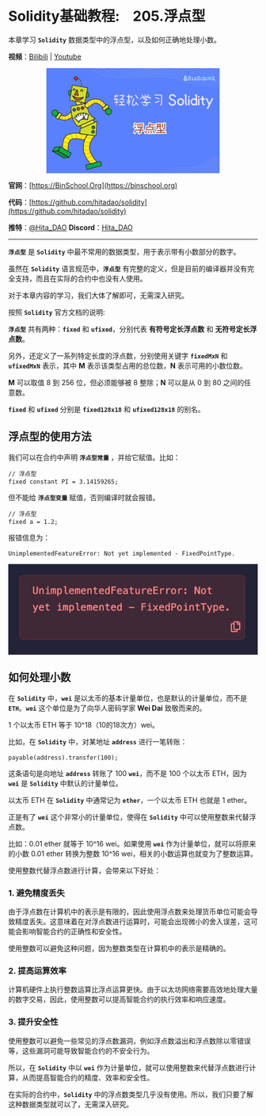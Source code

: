 # Solidity基础教程:&nbsp;&nbsp;&nbsp;&nbsp;205.浮点型 

本章学习 **`Solidity`** 数据类型中的浮点型，以及如何正确地处理小数。

**视频**：[Bilibili](https://www.bilibili.com/video/BV1Xz4y147oJ)  |  [Youtube](https://youtu.be/UyNt6mRXb04)

<p align="center"><img src="./img/solidity-basic-v10.png" align="middle" /></p>

**官网**：[https://BinSchool.Org](https://binschool.org)

**代码**：[https://github.com/hitadao/solidity](https://github.com/hitadao/solidity)

**推特**：[@Hita_DAO](https://x.com/hita_dao)    **Discord**：[Hita_DAO](https://discord.gg/dzWY3QYGrx)

-----
**`浮点型`** 是 **`Solidity`** 中最不常用的数据类型，用于表示带有小数部分的数字。 

虽然在 **`Solidity`** 语言规范中，**`浮点型`** 有完整的定义，但是目前的编译器并没有完全支持，而且在实际的合约中也没有人使用。

对于本章内容的学习，我们大体了解即可，无需深入研究。

按照 **`Solidity`** 官方文档的说明:

**`浮点型`** 共有两种：**`fixed`** 和 **`ufixed`**，分别代表 **有符号定长浮点数** 和 **无符号定长浮点数**。

另外，还定义了一系列特定长度的浮点数，分别使用关键字 **`fixedMxN`** 和 **`ufixedMxN`** 表示，其中 **M** 表示该类型占用的总位数，**N** 表示可用的小数位数。

**M** 可以取值 8 到 256 位，但必须能够被 8 整除；**N** 可以是从 0 到 80 之间的任意数。

**`fixed`** 和 **`ufixed`** 分别是 **`fixed128x18`** 和 **`ufixed128x18`** 的别名。

## 浮点型的使用方法
我们可以在合约中声明 **`浮点型常量`** ，并给它赋值。比如：

```solidity
// 浮点型
fixed constant PI = 3.14159265;
```

但不能给 **`浮点型变量`** 赋值，否则编译时就会报错。

```solidity
// 浮点型
fixed a = 1.2;
```

报错信息为：

```solidity
UnimplementedFeatureError: Not yet implemented - FixedPointType.
```

<p align="center"><img src="./img/valuetype-float-error.png" align="middle"/></p>

## 如何处理小数

在 **`Solidity`** 中，**`wei`** 是以太币的基本计量单位，也是默认的计量单位，而不是 **`ETH`**。**`wei`** 这个单位是为了向华人密码学家 **Wei Dai** 致敬而来的。

1 个以太币 ETH 等于 10^18（10的18次方）wei。

比如，在 **`Solidity`** 中，对某地址 **`address`** 进行一笔转账：

```solidity
payable(address).transfer(100);
```

这条语句是向地址 **`address`** 转账了 100 **`wei`**，而不是 100 个以太币 ETH，因为 **`wei`** 是 **`Solidity`** 中默认的计量单位。

以太币 ETH 在 **`Solidity`** 中通常记为 **`ether`**，一个以太币 ETH 也就是 1 ether。

正是有了 **`wei`** 这个非常小的计量单位，使得在 **`Solidity`** 中可以使用整数来代替浮点数。

比如：0.01 ether 就等于 10^16 wei。如果使用 **`wei`** 作为计量单位，就可以将原来的小数 0.01 ether 转换为整数 10^16 wei，相关的小数运算也就变为了整数运算。

使用整数代替浮点数进行计算，会带来以下好处：

### 1. 避免精度丢失
由于浮点数在计算机中的表示是有限的，因此使用浮点数来处理货币单位可能会导致精度丢失。这意味着在对浮点数进行运算时，可能会出现微小的舍入误差，这可能会影响智能合约的正确性和安全性。

使用整数可以避免这种问题，因为整数类型在计算机中的表示是精确的。

### 2. 提高运算效率
计算机硬件上执行整数运算比浮点运算更快。由于以太坊网络需要高效地处理大量的数字交易，因此，使用整数可以提高智能合约的执行效率和响应速度。

### 3. 提升安全性
使用整数可以避免一些常见的浮点数漏洞，例如浮点数溢出和浮点数除以零错误等，这些漏洞可能导致智能合约的不安全行为。

所以，在 **`Solidity`** 中以 **`wei`** 作为计量单位，就可以使用整数来代替浮点数进行计算，从而提高智能合约的精度、效率和安全性。

在实际的合约中，**`Solidity`** 中的浮点数类型几乎没有使用。所以，我们只要了解这种数据类型就可以了，无需深入研究。
